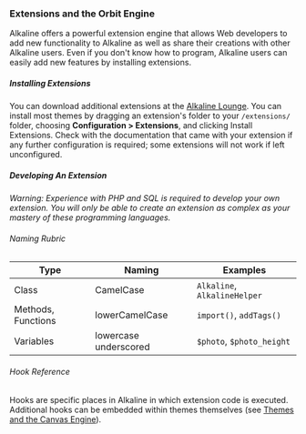 ### Extensions and the Orbit Engine

Alkaline offers a powerful extension engine that allows Web developers to add new functionality to Alkaline as well as share their creations with other Alkaline users. Even if you don't know how to program, Alkaline users can easily add new features by installing extensions.

##### Installing Extensions

You can download additional extensions at the [Alkaline Lounge](/users/). You can install most themes by dragging an extension's folder to your `/extensions/` folder, choosing **Configuration > Extensions**, and clicking Install Extensions. Check with the documentation that came with your extension if any further configuration is required; some extensions will not work if left unconfigured.

##### Developing An Extension

*Warning: Experience with PHP and SQL is required to develop your own extension. You will only be able to create an extension as complex as your mastery of these programming languages.*

###### Naming Rubric

Type		|	Naming		|	Examples
------------|---------------|--------------------------
Class					| 	CamelCase		|	`Alkaline`, `AlkalineHelper`
Methods, Functions		|	lowerCamelCase	|	`import()`, `addTags()`
Variables				|	lowercase underscored |		`$photo`, `$photo_height`

###### Hook Reference

Hooks are specific places in Alkaline in which extension code is executed. Additional hooks can be embedded within themes themselves (see [Themes and the Canvas Engine](/guide/themes/)).